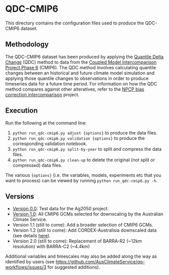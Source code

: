 # QDC-CMIP6

This directory contains the configuration files used to produce the QDC-CMIP6 dataset.

## Methodology

The QDC-CMIP6 dataset has been produced by applying the
[Quantile Delta Change](https://github.com/AusClimateService/qqscale/blob/master/docs/method_qdc.md) (QDC) method
to data from the [Coupled Model Intercomparison Project Phase 6](https://pcmdi.llnl.gov/CMIP6/) (CMIP6).
The QDC method involves calculating quantile changes between an historical and future climate model simulation
and applying those quantile changes to observations in order to produce timeseries data for a future time period.
For information on how the QDC method compares against other alteratives,
refer to the [NPCP bias correction intercomparison](https://github.com/AusClimateService/npcp) project.

## Execution

Run the following at the command line:

1. `python run_qdc-cmip6.py adjust {options}` to produce the data files.  
1. `python run_qdc-cmip6.py validation {options}` to produce the corresponding validation notebook.  
1. `python run_qdc-cmip6.py split-by-year` to split and compress the data files.  
1. `python run_qdc-cmip6.py clean-up` to delete the original (not split or compressed) data files. 

The various `{options}` (i.e. the variables, models, experiments etc that you want to process)
can be viewed by running `python run_qdc-cmip6.py -h`.

## Versions

- [Version 0.0](specs_qdc-cmip6_v0.md): Test data for the Ag2050 project.
- [Version 1.0](specs_qdc-cmip6_v1.md): All CMIP6 GCMs selected for downscaling by the Australian Climate Service.
- Version 1.1 (still to come): Add a broader selection of CMIP6 GCMs.
- Version 1.2 (still to come): Add CORDEX-Australisia downscaled data (see details [here](https://opus.nci.org.au/display/CMIP/CMIP6-CORDEX+datasets)). 
- Version 2.0 (still to come): Replacement of BARRA-R2 (~12km resolution) with BARRA-C2 (~4.4km)

Additional variables and timescales may also be added along the way as identified by users
(see https://github.com/AusClimateService/qq-workflows/issues/3 for suggested additions).
